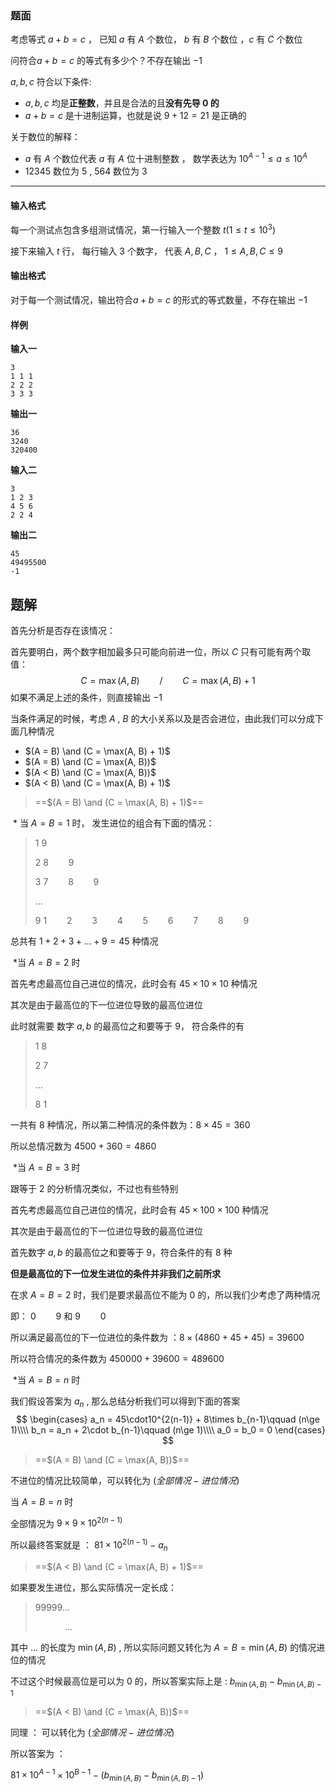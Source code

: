 ### 题面

考虑等式 $a + b = c$ ， 已知 $a$ 有 $A$ 个数位， $b$ 有 $B$ 个数位 ，$c$ 有 $C$ 个数位

问符合$a + b = c$ 的等式有多少个？不存在输出 $-1$

$a, b, c$ 符合以下条件:

* $a,b,c$ 均是**正整数**，并且是合法的且**没有先导 $0$ 的**
* $a + b = c$ 是十进制运算，也就是说 $9 + 12 = 21$ 是正确的

关于数位的解释：

* $a$ 有 $A$ 个数位代表 $a$ 有 $A$ 位十进制整数 ， 数学表达为 $10^{A-1} \le a \le10^A$
* $12345$ 数位为 $5$ ,  $564$ 数位为 $3$

---

#### 输入格式

每一个测试点包含多组测试情况，第一行输入一个整数 $t(1 \le t \le 10^3)$ 

接下来输入 $t$ 行， 每行输入 $3$ 个数字， 代表 $A,B,C$  ， $1 \le A,B,C \le 9$ 

#### 输出格式

对于每一个测试情况，输出符合$a + b = c$ 的形式的等式数量，不存在输出 $-1$

#### 样例

**输入一**

```
3
1 1 1
2 2 2
3 3 3
```

**输出一**

```
36
3240
320400
```

**输入二**

```
3
1 2 3
4 5 6
2 2 4
```

**输出二**

```
45
49495500
-1
```





## 题解

首先分析是否存在该情况：

首先要明白，两个数字相加最多只可能向前进一位，所以 $C$  只有可能有两个取值：
$$
C = \max(A, B) \qquad /\qquad C = \max(A,B) + 1
$$
如果不满足上述的条件，则直接输出 $-1$



当条件满足的时候，考虑 $A$ , $B$ 的大小关系以及是否会进位，由此我们可以分成下面几种情况

*  $(A = B) \and (C = \max(A, B) + 1)$  
* $(A = B) \and (C = \max(A, B))$
* $(A < B) \and (C = \max(A, B))$
* $(A < B) \and (C = \max(A, B) + 1)$



> ==$(A = B) \and (C = \max(A, B) + 1)$==

​		* 当 $A = B = 1$ 时， 发生进位的组合有下面的情况：

> $1$		$9$
>
> $2$		$8\qquad9$
>
> $3$		$7\qquad8\qquad9$
>
> $\dots$
>
> $9$		$1\qquad2\qquad3\qquad4\qquad5\qquad6\qquad7\qquad8\qquad9$

总共有 $1+2+3+\dots+9 = 45$ 种情况

​		*当 $A = B = 2$ 时

首先考虑最高位自己进位的情况，此时会有 $45\times10\times10$ 种情况

其次是由于最高位的下一位进位导致的最高位进位

此时就需要 数字 $a, b$ 的最高位之和要等于 $9$， 符合条件的有

> $1$		$8$
>
> $2$		$7$
>
> $\dots$
>
> $8$		$1$

一共有 $8$ 种情况，所以第二种情况的条件数为：$8\times 45=360$

所以总情况数为 $4500 + 360 = 4860$

​		*当 $A = B = 3$ 时

跟等于 $2$ 的分析情况类似，不过也有些特别

首先考虑最高位自己进位的情况，此时会有 $45\times100\times100$ 种情况

其次是由于最高位的下一位进位导致的最高位进位

首先数字 $a, b$ 的最高位之和要等于 $9$，符合条件的有 $8$ 种

**但是最高位的下一位发生进位的条件并非我们之前所求**

在求 $A=B=2$ 时，我们是要求最高位不能为 $0$ 的，所以我们少考虑了两种情况

即： $0\qquad9$ 和 $9\qquad 0$

所以满足最高位的下一位进位的条件数为 ：$8 \times (4860 + 45 + 45) = 39600$

所以符合情况的条件数为 $450000 + 39600 = 489600$

​		*当 $A = B = n$ 时

我们假设答案为 $a_n$ , 那么总结分析我们可以得到下面的答案
$$
\begin{cases}
a_n = 45\cdot10^{2(n-1)} + 8\times b_{n-1}\qquad (n\ge 1)\\\\
b_n = a_n + 2\cdot b_{n-1}\qquad (n\ge 1)\\\\
a_0 = b_0 = 0
\end{cases}
$$


> ==$(A = B) \and (C = \max(A, B))$==

不进位的情况比较简单，可以转化为 $(全部情况 - 进位情况)$

 当 $A = B = n$ 时

全部情况为 $9 \times9 \times 10^{2(n-1)}$

 所以最终答案就是 ： $81\times10^{2(n-1)} - a_n$



> ==$(A < B) \and (C = \max(A, B) + 1)$==

如果要发生进位，那么实际情况一定长成：

> $99999\dots$
>
> $\:\:\:\:\:\:\:\:\:\:\:\:\dots$

其中 $\dots$ 的长度为 $\min(A, B)$ , 所以实际问题又转化为 $A = B = \min(A,B)$ 的情况进位的情况

不过这个时候最高位是可以为 $0$ 的，所以答案实际上是 :  $b_{\min(A,B)} - b_{\min(A,B) - 1}$



> ==$(A < B) \and (C = \max(A, B))$==

同理 ： 可以转化为 $(全部情况 - 进位情况)$

所以答案为 ：

$81\times 10^{A-1}\times10^{B-1} - (b_{\min(A,B)} - b_{\min(A,B) - 1})$

